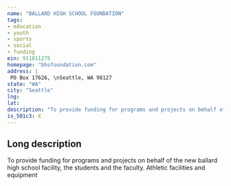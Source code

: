 ```yaml
---
name: "BALLARD HIGH SCHOOL FOUNDATION"
tags:
- education
- youth
- sports
- social
- funding
ein: 911811275
homepage: "bhsfoundation.com"
address: |
 PO Box 17626, \nSeattle, WA 98127
state: "WA"
city: "Seattle"
lng: 
lat: 
description: "To provide funding for programs and projects on behalf of the new ballard high school facility, the students and the faculty. "
is_501c3: X
---
```


## Long description

To provide funding for programs and projects on behalf of the new ballard high school facility, the students and the faculty. Athletic facilities and equipment
